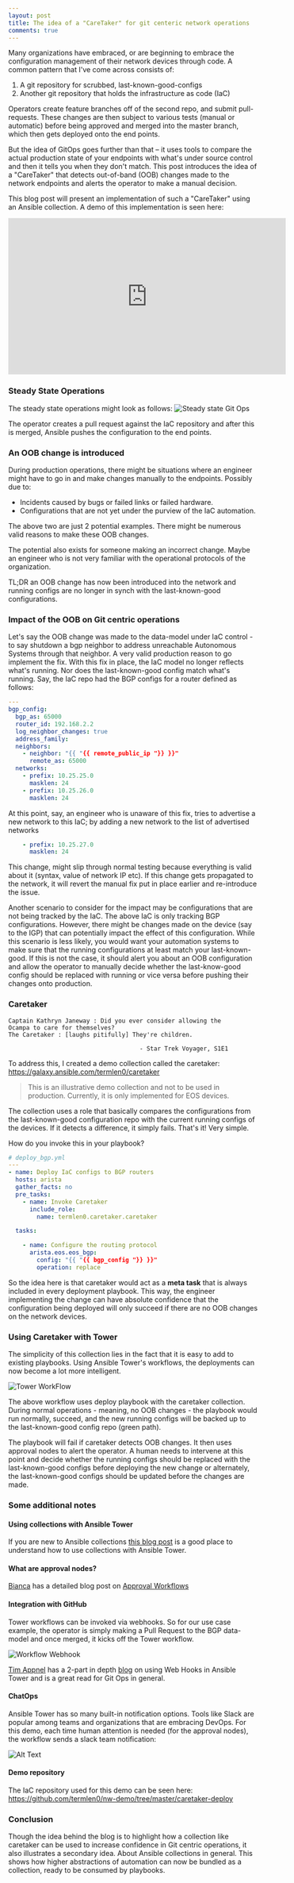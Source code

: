 ```yaml
---
layout: post
title: The idea of a "CareTaker" for git centeric network operations
comments: true
---
```


Many organizations have embraced, or are beginning to embrace the
configuration management of their network devices through code. A
common pattern that I've come across consists of:

1. A git repository for scrubbed, last-known-good-configs
2. Another git repository that holds the infrastructure as code (IaC)

Operators create feature branches off of the second repo, and submit
pull-requests. These changes are then subject to various tests (manual
or automatic) before being approved and merged into the master branch,
which then gets deployed onto the end points.

But the idea of GitOps goes further than that – it uses tools to
compare the actual production state of your endpoints with what's
under source control and then it tells you when they don't match. This
post introduces the idea of a "CareTaker" that detects
out-of-band (OOB) changes made to the network endpoints and alerts the
operator to make a manual decision.


<!--more-->

This blog post will present an implementation of such a "CareTaker"
using an Ansible collection. A demo of this implementation is seen
here:

<iframe width="560" height="315" src="https://www.youtube.com/embed/wiUFKtR91Rw" frameborder="0" allow="accelerometer; autoplay; clipboard-write; encrypted-media; gyroscope; picture-in-picture" allowfullscreen></iframe>

### Steady State Operations

The steady state operations might look as follows:
![Steady state Git Ops](/assets/caretaker_steady_state.png )

The operator creates a pull request against the IaC repository and
after this is merged, Ansible pushes the configuration to the end
points.

### An OOB change is introduced

During production operations, there might be situations where an
engineer might have to go in and make changes manually to the
endpoints. Possibly due to:

- Incidents caused by bugs or failed links or failed hardware.
- Configurations that are not yet under the purview of the IaC
automation.

The above two are just 2 potential examples. There might be numerous
valid reasons to make these OOB changes.

The potential also exists for someone making an incorrect
change. Maybe an engineer who is not very familiar with the
operational protocols of the organization.

TL;DR an OOB change has now been introduced into the network and
running configs are no longer in synch with the last-known-good
configurations.


### Impact of the OOB on Git centric operations

Let's say the OOB change was made to the data-model under IaC control - to
say shutdown a bgp neighbor to address unreachable Autonomous Systems
through that neighbor. A very valid production reason to go implement
the fix. With this fix in place, the IaC model no longer reflects
what's running. Nor does the last-known-good config match what's
running. Say, the IaC repo had the BGP configs for a router defined as
follows:

``` yaml
---
bgp_config:
  bgp_as: 65000
  router_id: 192.168.2.2
  log_neighbor_changes: true
  address_family:
  neighbors:
    - neighbor: "{{ "{{ remote_public_ip "}} }}"
      remote_as: 65000
  networks:
    - prefix: 10.25.25.0
      masklen: 24
    - prefix: 10.25.26.0
      masklen: 24
```


At this point, say, an engineer who is unaware of this fix,
tries to advertise a new network to this IaC; by adding a new network
to the list of advertised networks

``` yaml
    - prefix: 10.25.27.0
      masklen: 24
```

This change, might slip through normal testing because everything is
valid about it (syntax, value of network IP etc). If this change gets
propagated to the network, it will revert the manual fix put in place
earlier and re-introduce the issue.

Another scenario to consider for the impact may be configurations that
are not being tracked by the IaC. The above IaC is only tracking BGP
configurations. However, there might be changes made on the device
(say to the IGP) that can potentially impact the effect of this
configuration. While this scenario is less likely, you would want your
automation systems to make sure that the running configurations at
least match your last-known-good. If this is not the case, it should
alert you about an OOB configuration and allow the operator to
manually decide whether the last-know-good config should be replaced
with running or vice versa before pushing their changes onto
production.



### Caretaker

    Captain Kathryn Janeway : Did you ever consider allowing the
    Ocampa to care for themselves?
    The Caretaker : [laughs pitifully] They're children.

                                         - Star Trek Voyager, S1E1

To address this, I created a demo collection called the caretaker:
https://galaxy.ansible.com/termlen0/caretaker

> This is an illustrative demo collection and not to be used in
> production. Currently, it is only implemented for EOS devices.

The collection uses a role that basically compares the configurations
from the last-known-good configuration repo with the current running
configs of the devices. If it detects a difference, it simply
fails. That's it! Very simple.

How do you invoke this in your playbook?

``` yaml
# deploy_bgp.yml
---
- name: Deploy IaC configs to BGP routers
  hosts: arista
  gather_facts: no
  pre_tasks:
    - name: Invoke Caretaker
      include_role:
        name: termlen0.caretaker.caretaker

  tasks:

    - name: Configure the routing protocol
      arista.eos.eos_bgp:
        config: "{{ "{{ bgp_config "}} }}"
        operation: replace
```

So the idea here is that caretaker would act as a **meta task** that
is always included in every deployment playbook. This way, the
engineer implementing the change can have absolute confidence that the
configuration being deployed will only succeed if there are no OOB
changes on the network devices.

### Using Caretaker with Tower

The simplicity of this collection lies in the fact that it is easy to
add to existing playbooks. Using Ansible Tower's workflows, the
deployments can now become a lot more intelligent.

![Tower WorkFlow](/assets/caretaker_workflow.png )

The above workflow uses deploy playbook with the caretaker
collection. During normal operations - meaning, no OOB changes - the
playbook would run normally, succeed, and the new running configs will
be backed up to the last-known-good config repo (green path).

The playbook will fail if caretaker detects OOB changes. It then uses
approval nodes to alert the operator. A human needs to intervene at
this point and decide whether the running configs should be replaced
with the last-known-good configs before deploying the new change or
alternately, the last-known-good configs should be updated before the
changes are made.


### Some additional notes

#### Using collections with Ansible Tower

If you are new to Ansible collections [this blog
post](https://www.ansible.com/blog/installing-and-using-collections-on-ansible-tower)
is a good place to understand how to use collections with Ansible Tower.

#### What are approval nodes?

[Bianca](https://www.ansible.com/blog/author/bianca-henderson) has a
detailed blog post on [Approval
Workflows](https://www.ansible.com/blog/how-to-add-approval-steps-to-ansible-tower-workflows)


#### Integration with GitHub

Tower workflows can be invoked via webhooks. So for our use case
example, the operator is simply making a Pull Request to the BGP
data-model and once merged, it kicks off the Tower workflow.

![Workflow Webhook](/assets/caretaker_webhook.png )

[Tim Appnel](https://www.ansible.com/blog/author/timothy-appnel) has a
2-part in depth
[blog](https://www.ansible.com/blog/intro-to-automation-webhooks-for-red-hat-ansible-automation-platform)
on using Web Hooks in Ansible Tower and is a great read for Git Ops in
general.


#### ChatOps

Ansible Tower has so many built-in notification options. Tools like
Slack are popular among teams and organizations that are embracing
DevOps. For this demo, each time human attention is needed (for the
approval nodes), the workflow sends a slack team notification:

![Alt Text](/assets/caretaker_chatops.png )


#### Demo repository

The IaC repository used for this demo can be seen here:
https://github.com/termlen0/nw-demo/tree/master/caretaker-deploy



### Conclusion

Though the idea behind the blog is to highlight how a collection like
caretaker can be used to increase confidence in Git centric
operations, it also illustrates a secondary idea. About Ansible
collections in general. This shows how higher abstractions of
automation can now be bundled as a collection, ready to be consumed by
playbooks.
